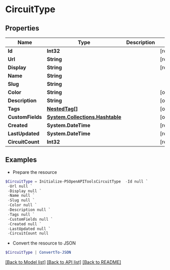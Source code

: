 # CircuitType
## Properties

Name | Type | Description | Notes
------------ | ------------- | ------------- | -------------
**Id** | **Int32** |  | [readonly] 
**Url** | **String** |  | [readonly] 
**Display** | **String** |  | [readonly] 
**Name** | **String** |  | 
**Slug** | **String** |  | 
**Color** | **String** |  | [optional] 
**Description** | **String** |  | [optional] 
**Tags** | [**NestedTag[]**](NestedTag.md) |  | [optional] 
**CustomFields** | [**System.Collections.Hashtable**](AnyType.md) |  | [optional] 
**Created** | **System.DateTime** |  | [readonly] 
**LastUpdated** | **System.DateTime** |  | [readonly] 
**CircuitCount** | **Int32** |  | [readonly] 

## Examples

- Prepare the resource
```powershell
$CircuitType = Initialize-PSOpenAPIToolsCircuitType  -Id null `
 -Url null `
 -Display null `
 -Name null `
 -Slug null `
 -Color null `
 -Description null `
 -Tags null `
 -CustomFields null `
 -Created null `
 -LastUpdated null `
 -CircuitCount null
```

- Convert the resource to JSON
```powershell
$CircuitType | ConvertTo-JSON
```

[[Back to Model list]](../README.md#documentation-for-models) [[Back to API list]](../README.md#documentation-for-api-endpoints) [[Back to README]](../README.md)

